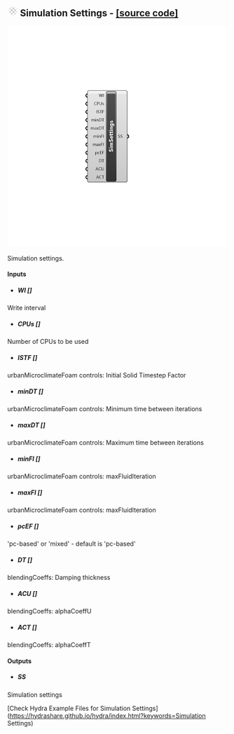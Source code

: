 ## ![](../../images/icons/Simulation_Settings.png) Simulation Settings - [[source code]](C:\Users\pkastner\Documents\GitHub\Eddy3D\UMCF/Simulation%20Settings.py)

![](../../images/components/Simulation_Settings.png)

Simulation settings.

#### Inputs
* ##### WI []
Write interval
* ##### CPUs []
Number of CPUs to be used
* ##### ISTF []
urbanMicroclimateFoam controls: Initial Solid Timestep Factor
* ##### minDT []
urbanMicroclimateFoam controls: Minimum time between iterations
* ##### maxDT []
urbanMicroclimateFoam controls: Maximum time between iterations
* ##### minFI []
urbanMicroclimateFoam controls: maxFluidIteration
* ##### maxFI []
urbanMicroclimateFoam controls: maxFluidIteration
* ##### pcEF []
'pc-based' or 'mixed' - default is 'pc-based'
* ##### DT []
blendingCoeffs: Damping thickness
* ##### ACU []
blendingCoeffs: alphaCoeffU
* ##### ACT []
blendingCoeffs: alphaCoeffT

#### Outputs
* ##### SS
Simulation settings


[Check Hydra Example Files for Simulation Settings](https://hydrashare.github.io/hydra/index.html?keywords=Simulation Settings)